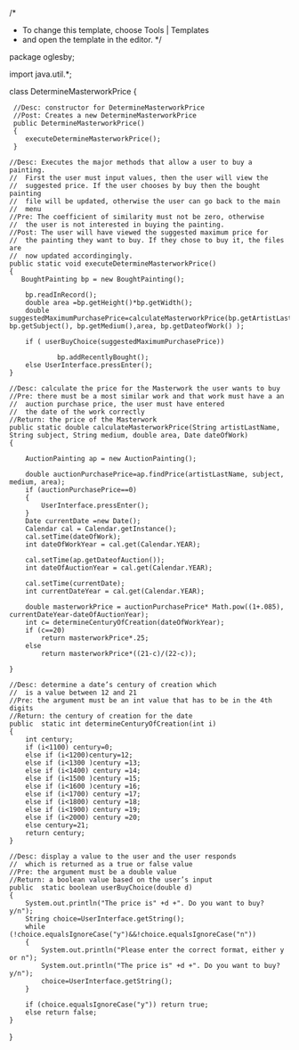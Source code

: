 /*
 * To change this template, choose Tools | Templates
 * and open the template in the editor.
 */

package oglesby;

import java.util.*;


class DetermineMasterworkPrice
{




     //Desc: constructor for DetermineMasterworkPrice
     //Post: Creates a new DetermineMasterworkPrice
     public DetermineMasterworkPrice()
     {
    	executeDetermineMasterworkPrice();
     }

    //Desc: Executes the major methods that allow a user to buy a painting.
    //  First the user must input values, then the user will view the
    //  suggested price. If the user chooses by buy then the bought painting
    //  file will be updated, otherwise the user can go back to the main
    //  menu
    //Pre: The coefficient of similarity must not be zero, otherwise
    //  the user is not interested in buying the painting.
    //Post: The user will have viewed the suggested maximum price for
    //  the painting they want to buy. If they chose to buy it, the files are
    //  now updated accordingingly.
    public static void executeDetermineMasterworkPrice()
    {
       BoughtPainting bp = new BoughtPainting();

        bp.readInRecord();
        double area =bp.getHeight()*bp.getWidth();
        double suggestedMaximumPurchasePrice=calculateMasterworkPrice(bp.getArtistLastName(), bp.getSubject(), bp.getMedium(),area, bp.getDateofWork() );

        if ( userBuyChoice(suggestedMaximumPurchasePrice))

                bp.addRecentlyBought();
        else UserInterface.pressEnter();
    }

    //Desc: calculate the price for the Masterwork the user wants to buy
    //Pre: there must be a most similar work and that work must have a an
    //  auction purchase price, the user must have entered
    //  the date of the work correctly
    //Return: the price of the Masterwork
    public static double calculateMasterworkPrice(String artistLastName, String subject, String medium, double area, Date dateOfWork)
    {

        AuctionPainting ap = new AuctionPainting();

    	double auctionPurchasePrice=ap.findPrice(artistLastName, subject, medium, area);
        if (auctionPurchasePrice==0)
        {
            UserInterface.pressEnter();
        }
    	Date currentDate =new Date();
    	Calendar cal = Calendar.getInstance();
        cal.setTime(dateOfWork);
        int dateOfWorkYear = cal.get(Calendar.YEAR);

        cal.setTime(ap.getDateofAuction());
        int dateOfAuctionYear = cal.get(Calendar.YEAR);

        cal.setTime(currentDate);
        int currentDateYear = cal.get(Calendar.YEAR);

        double masterworkPrice = auctionPurchasePrice* Math.pow((1+.085), currentDateYear-dateOfAuctionYear);
    	int c= determineCenturyOfCreation(dateOfWorkYear);
    	if (c==20)
    		return masterworkPrice*.25;
    	else
    		return masterworkPrice*((21-c)/(22-c));

    }

    //Desc: determine a date’s century of creation which
    //  is a value between 12 and 21
    //Pre: the argument must be an int value that has to be in the 4th digits
    //Return: the century of creation for the date
    public  static int determineCenturyOfCreation(int i)
    {
        int century;
        if (i<1100) century=0;
        else if (i<1200)century=12;
        else if (i<1300 )century =13;
        else if (i<1400) century =14;
        else if (i<1500 )century =15;
        else if (i<1600 )century =16;
        else if (i<1700) century =17;
        else if (i<1800) century =18;
        else if (i<1900) century =19;
        else if (i<2000) century =20;
        else century=21;
        return century;
    }

    //Desc: display a value to the user and the user responds
    //  which is returned as a true or false value
    //Pre: the argument must be a double value
    //Return: a boolean value based on the user’s input
    public  static boolean userBuyChoice(double d)
    {
    	System.out.println("The price is" +d +". Do you want to buy? y/n");
    	String choice=UserInterface.getString();
        while (!choice.equalsIgnoreCase("y")&&!choice.equalsIgnoreCase("n"))
        {
            System.out.println("Please enter the correct format, either y or n");
            System.out.println("The price is" +d +". Do you want to buy? y/n");
            choice=UserInterface.getString();
        }

        if (choice.equalsIgnoreCase("y")) return true;
        else return false;
    }

}



